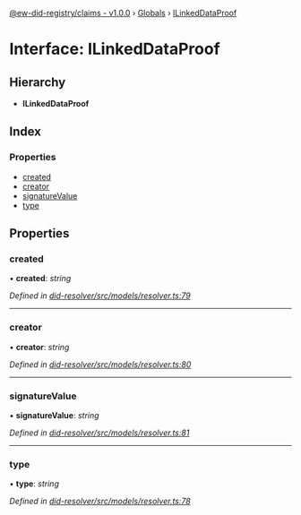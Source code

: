 [@ew-did-registry/claims - v1.0.0](../README.md) › [Globals](../globals.md) › [ILinkedDataProof](ilinkeddataproof.md)

# Interface: ILinkedDataProof

## Hierarchy

* **ILinkedDataProof**

## Index

### Properties

* [created](ilinkeddataproof.md#created)
* [creator](ilinkeddataproof.md#creator)
* [signatureValue](ilinkeddataproof.md#signaturevalue)
* [type](ilinkeddataproof.md#type)

## Properties

###  created

• **created**: *string*

*Defined in [did-resolver/src/models/resolver.ts:79](https://github.com/energywebfoundation/ew-did-registry/blob/2d9fa75/packages/did-resolver/src/models/resolver.ts#L79)*

___

###  creator

• **creator**: *string*

*Defined in [did-resolver/src/models/resolver.ts:80](https://github.com/energywebfoundation/ew-did-registry/blob/2d9fa75/packages/did-resolver/src/models/resolver.ts#L80)*

___

###  signatureValue

• **signatureValue**: *string*

*Defined in [did-resolver/src/models/resolver.ts:81](https://github.com/energywebfoundation/ew-did-registry/blob/2d9fa75/packages/did-resolver/src/models/resolver.ts#L81)*

___

###  type

• **type**: *string*

*Defined in [did-resolver/src/models/resolver.ts:78](https://github.com/energywebfoundation/ew-did-registry/blob/2d9fa75/packages/did-resolver/src/models/resolver.ts#L78)*
